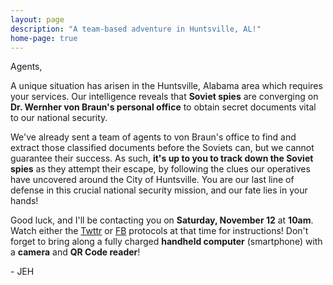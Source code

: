 ```yaml
---
layout: page
description: "A team-based adventure in Huntsville, AL!"
home-page: true
---
```


Agents,

A unique situation has arisen in the Huntsville, Alabama area which
requires your services. Our intelligence reveals that **Soviet spies**
are converging on **Dr. Wernher von Braun's personal office** to obtain
secret documents vital to our national security.

We've already sent a team of agents to von Braun's office to find and extract
those classified documents before the Soviets can, but we cannot
guarantee their success. As such, **it's up to you to track down the Soviet
spies** as they attempt their escape, by following the clues
our operatives have uncovered around the City of Huntsville. You are our
last line of defense in this crucial national security mission,
and our fate lies in your hands!

Good luck, and I'll be contacting you on
**Saturday, November 12** at **10am**. Watch either the
[Twttr](http://twitter.com/EscapePodGame) or
[FB](http://fb.com/EscapePodGame) protocols at that time for instructions!
Don't forget to bring along a fully charged
**handheld computer** (smartphone) with a **camera** and **QR Code reader**!

\- JEH
